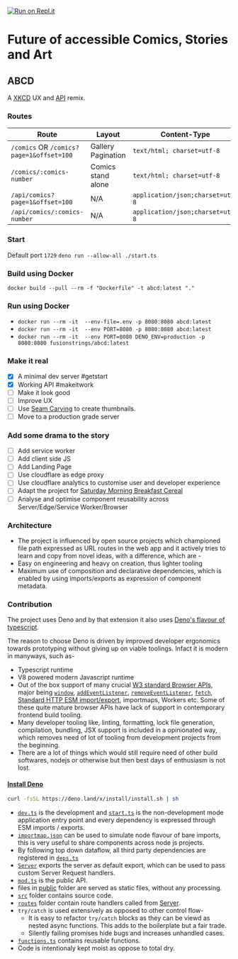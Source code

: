 [![Run on Repl.it](https://repl.it/badge/github/fusionstrings/chitrkatha)](https://repl.it/github/fusionstrings/chitrkatha)

# Future of accessible Comics, Stories and Art

## ABCD

A [XKCD](https://xkcd.com/) UX and [API](https://xkcd.com/json.html) remix.

### Routes

| Route                              | Layout             | Content-Type                     |
| ---------------------------------- | ------------------ | -------------------------------- |
| `/comics` OR `/comics?page=1&offset=100` | Gallery Pagination | `text/html; charset=utf-8`       |
| `/comics/:comics-number`           | Comics stand alone | `text/html; charset=utf-8`       |
| `/api/comics?page=1&offset=100`    | N/A                | `application/json;charset=utf-8` |
| `/api/comics/:comics-number`       | N/A                | `application/json;charset=utf-8` |

### Start
Default port `1729`
`deno run --allow-all ./start.ts`

### Build using Docker

`docker build --pull --rm -f "Dockerfile" -t abcd:latest "."`

### Run using Docker
- `docker run --rm -it  --env-file=.env -p 8080:8080 abcd:latest`
- `docker run --rm -it  --env PORT=8080 -p 8080:8080 abcd:latest`
- `docker run --rm -it  --env PORT=8080 DENO_ENV=production -p 8080:8080 fusionstrings/abcd:latest`

### Make it real
- [x] A minimal dev server #getstart
- [x] Working API #makeitwork
- [ ] Make it look good
- [ ] Improve UX
- [ ] Use [Seam Carving](https://crates.delbertbeta.cc/crates/seamcarving) to create thumbnails.
- [ ] Move to a production grade server

### Add some drama to the story
- [ ] Add service worker
- [ ] Add client side JS
- [ ] Add Landing Page
- [ ] Use cloudflare as edge proxy
- [ ] Use cloudflare analytics to customise user and developer experience
- [ ] Adapt the project for [Saturday Morning Breakfast Cereal](https://www.smbc-comics.com/)
- [ ] Analyse and optimise component reusability across Server/Edge/Service Worker/Browser

### Architecture
- The project is influenced by open source projects which championed file path expressed as URL routes in the web app and it actively tries to learn and copy from novel ideas, with a difference, which are -
- Easy on engineering and heavy on creation, thus lighter tooling
- Maximum use of composition and declarative dependencies, which is enabled by using imports/exports as expression of component metadata.

### Contribution

The project uses Deno and by that extension it also uses [Deno's flavour of typescript](https://deno.land/manual@v1.4.4/getting_started/typescript).

The reason to choose Deno is driven by improved developer ergonomics towards prototyping without giving up on viable toolings. Infact it is modern in manyways, such as-
- Typescript runtime
- V8 powered modern Javascript runtime
- Out of the box support of many crucial [W3 standard Browser APIs](https://doc.deno.land/https/github.com/denoland/deno/releases/latest/download/lib.deno.d.ts), major being [`window`](https://doc.deno.land/https/github.com/denoland/deno/releases/latest/download/lib.deno.d.ts#window), [`addEventListener`](https://doc.deno.land/https/github.com/denoland/deno/releases/latest/download/lib.deno.d.ts#addEventListener), [`removeEventListener`](https://doc.deno.land/https/github.com/denoland/deno/releases/latest/download/lib.deno.d.ts#removeEventListener), [`fetch`](https://doc.deno.land/https/github.com/denoland/deno/releases/latest/download/lib.deno.d.ts#fetch), [Standard HTTP ESM import/export](https://deno.land/manual/examples/import_export), importmaps, Workers etc. Some of these quite mature browser APIs have lack of support in contemporary frontend build tooling.
- Many developer tooling like, linting, formatting, lock file generation, compilation, bundling, JSX support is included in a opinionated way, which removes need of lot of tooling from development projects from the beginning.
- There are a lot of things which would still require need of other build softwares, nodejs or otherwise but then best days of enthusiasm is not lost.

#### [Install Deno](https://deno.land/#installation)

```sh
curl -fsSL https://deno.land/x/install/install.sh | sh
```

- [`dev.ts`](dev.ts) is the development and [`start.ts`](start.ts) is the non-development mode application entry point and every dependency is expressed through ESM imports / exports.
- [`importmap.json`](importmap.json) can be used to simulate node flavour of bare imports, this is very useful to share components across node js projects.
- By following top down dataflow, all third party dependencies are registered in [`deps.ts`](deps.ts)
- [`Server`](src/server.ts) exports the server as default export, which can be used to pass custom Server Request handlers.
- [`mod.ts`](mod.ts) is the public API.
- files in [public](public) folder are served as static files, without any processing.
- [`src`](src) folder contains source code.
- [`routes`](routes) folder contain route handlers called from [Server](src/server.ts).
- `try/catch` is used extensively as opposed to other control flow-
	- It is easy to refactor `try/catch` blocks as they can be viewd as nested async functions. This adds to the boilerplate but a fair trade.
	- Silently failing promises hide bugs and increases unhandled cases. 
- [`functions.ts`](src/functions.ts) contains reusable functions.
- Code is intentionaly kept moist as oppose to total dry.